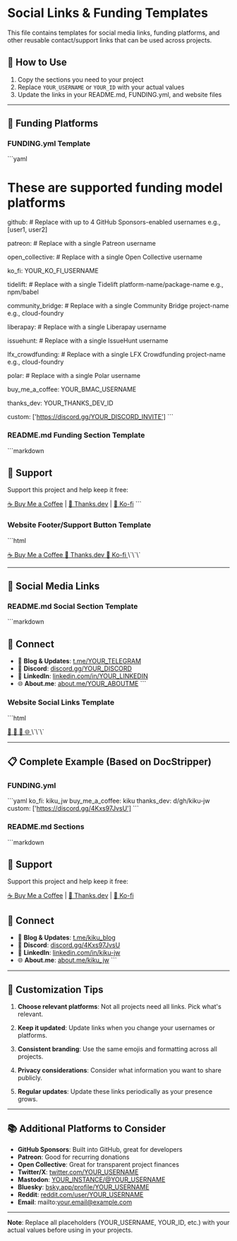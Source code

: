 # Social Links & Funding Templates

This file contains templates for social media links, funding platforms, and other reusable contact/support links that can be used across projects.

## 📝 How to Use

1. Copy the sections you need to your project
2. Replace `YOUR_USERNAME` or `YOUR_ID` with your actual values
3. Update the links in your README.md, FUNDING.yml, and website files

---

## 💝 Funding Platforms

### FUNDING.yml Template

\`\`\`yaml
# These are supported funding model platforms

github: # Replace with up to 4 GitHub Sponsors-enabled usernames e.g., [user1, user2]

patreon: # Replace with a single Patreon username

open_collective: # Replace with a single Open Collective username

ko_fi: YOUR_KO_FI_USERNAME

tidelift: # Replace with a single Tidelift platform-name/package-name e.g., npm/babel

community_bridge: # Replace with a single Community Bridge project-name e.g., cloud-foundry

liberapay: # Replace with a single Liberapay username

issuehunt: # Replace with a single IssueHunt username

lfx_crowdfunding: # Replace with a single LFX Crowdfunding project-name e.g., cloud-foundry

polar: # Replace with a single Polar username

buy_me_a_coffee: YOUR_BMAC_USERNAME

thanks_dev: YOUR_THANKS_DEV_ID

custom: ['https://discord.gg/YOUR_DISCORD_INVITE']
\`\`\`

### README.md Funding Section Template

\`\`\`markdown
## 💝 Support

Support this project and help keep it free:

[☕ Buy Me a Coffee](https://buymeacoffee.com/YOUR_BMAC_USERNAME) | [🙏 Thanks.dev](https://thanks.dev/YOUR_THANKS_DEV_ID) | [💚 Ko-fi](https://ko-fi.com/YOUR_KO_FI_USERNAME)
\`\`\`

### Website Footer/Support Button Template

\`\`\`html
<!-- Support Links -->
<a href="https://buymeacoffee.com/YOUR_BMAC_USERNAME" target="_blank" rel="noopener noreferrer" class="support-link">
    <span>☕</span> Buy Me a Coffee
</a>
<a href="https://thanks.dev/YOUR_THANKS_DEV_ID" target="_blank" rel="noopener noreferrer" class="support-link">
    <span>🙏</span> Thanks.dev
</a>
<a href="https://ko-fi.com/YOUR_KO_FI_USERNAME" target="_blank" rel="noopener noreferrer" class="support-link">
    <span>💚</span> Ko-fi
</a>
\`\`\`

---

## 🔗 Social Media Links

### README.md Social Section Template

\`\`\`markdown
## 🔗 Connect

- 📰 **Blog & Updates**: [t.me/YOUR_TELEGRAM](https://t.me/YOUR_TELEGRAM)
- 💬 **Discord**: [discord.gg/YOUR_DISCORD](https://discord.gg/YOUR_DISCORD)
- 💼 **LinkedIn**: [linkedin.com/in/YOUR_LINKEDIN](https://www.linkedin.com/in/YOUR_LINKEDIN/)
- 🌐 **About.me**: [about.me/YOUR_ABOUTME](https://about.me/YOUR_ABOUTME)
\`\`\`

### Website Social Links Template

\`\`\`html
<!-- Social Links -->
<a href="https://discord.gg/YOUR_DISCORD_INVITE" target="_blank" rel="noopener noreferrer" class="support-social" title="Discord">
    💬
</a>
<a href="https://t.me/YOUR_TELEGRAM" target="_blank" rel="noopener noreferrer" class="support-social" title="Telegram">
    📰
</a>
<a href="https://www.linkedin.com/in/YOUR_LINKEDIN/" target="_blank" rel="noopener noreferrer" class="support-social" title="LinkedIn">
    💼
</a>
<a href="https://about.me/YOUR_ABOUTME" target="_blank" rel="noopener noreferrer" class="support-social" title="About.me">
    🌐
</a>
\`\`\`

---

## 📋 Complete Example (Based on DocStripper)

### FUNDING.yml
\`\`\`yaml
ko_fi: kiku_jw
buy_me_a_coffee: kiku
thanks_dev: d/gh/kiku-jw
custom: ['https://discord.gg/4Kxs97JvsU']
\`\`\`

### README.md Sections
\`\`\`markdown
## 💝 Support

Support this project and help keep it free:

[☕ Buy Me a Coffee](https://buymeacoffee.com/kiku) | [🙏 Thanks.dev](https://thanks.dev/d/gh/kiku-jw) | [💚 Ko-fi](https://ko-fi.com/kiku_jw)

## 🔗 Connect

- 📰 **Blog & Updates**: [t.me/kiku_blog](https://t.me/kiku_blog)
- 💬 **Discord**: [discord.gg/4Kxs97JvsU](https://discord.gg/4Kxs97JvsU)
- 💼 **LinkedIn**: [linkedin.com/in/kiku-jw](https://www.linkedin.com/in/kiku-jw/)
- 🌐 **About.me**: [about.me/kiku_jw](https://about.me/kiku_jw)
\`\`\`

---

## 🎨 Customization Tips

1. **Choose relevant platforms**: Not all projects need all links. Pick what's relevant.

2. **Keep it updated**: Update links when you change your usernames or platforms.

3. **Consistent branding**: Use the same emojis and formatting across all projects.

4. **Privacy considerations**: Consider what information you want to share publicly.

5. **Regular updates**: Update these links periodically as your presence grows.

---

## 📚 Additional Platforms to Consider

- **GitHub Sponsors**: Built into GitHub, great for developers
- **Patreon**: Good for recurring donations
- **Open Collective**: Great for transparent project finances
- **Twitter/X**: [twitter.com/YOUR_USERNAME](https://twitter.com/YOUR_USERNAME)
- **Mastodon**: [YOUR_INSTANCE/@YOUR_USERNAME](https://YOUR_INSTANCE/@YOUR_USERNAME)
- **Bluesky**: [bsky.app/profile/YOUR_USERNAME](https://bsky.app/profile/YOUR_USERNAME)
- **Reddit**: [reddit.com/user/YOUR_USERNAME](https://reddit.com/user/YOUR_USERNAME)
- **Email**: mailto:your.email@example.com

---

**Note**: Replace all placeholders (YOUR_USERNAME, YOUR_ID, etc.) with your actual values before using in your projects.
